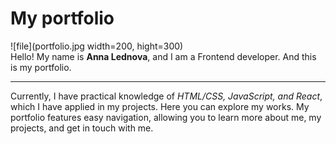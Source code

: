 # My portfolio

![file](portfolio.jpg width=200, hight=300)
<br>
Hello! My name is __Anna Lednova__, and I am a Frontend developer. And this is my portfolio.
___

Currently, I have practical knowledge of _HTML/CSS, JavaScript, and React_, which I have applied in my projects. Here you can explore my works.
 My portfolio features easy navigation, allowing you to learn more about me, my projects, and get in touch with me.
